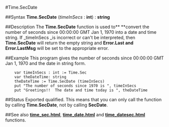 
#Time.SecDate

##Syntax
**Time.SecDate** (_timeInSecs_ : **int**) : **string**



##Description
The **Time.SecDate** function is used to** **convert  the number of seconds since 00:00:00 GMT Jan 1, 1970 into a date and time string. 
If _timeInSecs _is incorrect or can't be interpreted, then **Time.SecDate** will return the empty string and **Error.Last **and** Error.LastMsg** will be set to the appropriate error.



##Example
This program gives the number of seconds since 00:00:00 GMT Jan 1, 1970 and the date in string form.


        var timeInSecs : int := Time.Sec
        var theDateTime: string
        theDateTime := Time.SecDate (timeInSecs)
        put "The number of seconds since 1970 is ", timeInSecs 
        put "Greetings!!  The date and time today is ", theDateTime
##Status
Exported qualified.
This means that you can only call the function by calling **Time.SecDate**, not by calling **SecDate**.



##See also
**[time_sec.html](Time.Sec)**, **[time_date.html](Time.Date)** and **[time_datesec.html](Time.DateSec)** functions.


